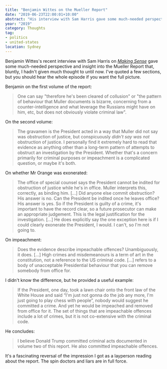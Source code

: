 ```yaml
---
title: "Benjamin Wittes on the Mueller Report"
date: "2019-06-23T22:00:01+10:00"
abstract: "His interview with Sam Harris gave some much-needed perspective and insight into the document I hadn't really given much thought to."
year: "2019"
category: Thoughts
tag:
- politics
- united-states
location: Sydney
---
```

Benjamin Wittes's recent interview with Sam Harris on *[Making Sense](https://samharris.org/podcasts/157-mueller-report-really-say/ "#157 - What Does the Mueller Report Really Say? A Conversation with Benjamin Wittes")* gave some much-needed perspective and insight into the Mueller Report that, bluntly, I hadn't given much thought to until now. I've quoted a few sections, but you should hear the whole episode if you want the full picture.

Benjamin on the first volume of the report:

> One can say "therefore he's been cleared of collusion" or "the pattern of behaviour that Muller documents is bizarre, concerning from a counter-intelligence and what leverage the Russians might have on him, etc, but does not obviously violate criminal law".

On the second volume:

> The gravamen is the President acted in a way that Muller did not say was obstruction of justice, but conspicuously *didn't say was not* obstruction of justice. I personally find it extremely hard to read that evidence as anything other than a long-term pattern of attempts to obstruct an investigation by the President. Whether that's a concern primarily for criminal purposes or impeachment is a complicated question, or maybe it's both. 

On whether Mr Orange was exonerated:

> The office of special counsel says the President cannot be indited for obstruction of justice while he's in office. Muller interprets this, correctly, as binding him. [...] Did anyone else commit obstruction? His answer is no. Can the President be indited once he leaves office? His answer is yes. So if the President is guilty of a crime, it's important to have the record clear, so a future prosecutor can make an appropriate judgement. This is the legal justification for the investigation. [...] He does explicitly say the one exception here is if I could clearly exonerate the President, I would. I can't, so I'm not going to.

On impeachment:

> Does the evidence describe impeachable offences? Unambiguously, it does. [...] High crimes and misdemeanours is a term of art in the constitution, not a reference to the US criminal code. [...] refers to a body of unacceptable Presidential behaviour that you can remove somebody from office for.

I didn't know the difference, but he provided a useful example:

> If the President, one day, took a lawn chair onto the front law of the White House and said “I'm just not gonna do the job any more, I'm just going to play chess with people”, nobody would suggest he committed a crime. And yet he would be impeached and removed from office for it. The set of things that are impeachable offences include a lot of crimes, but it is not co-extensive with the criminal code.

He concludes:

> I believe Donald Trump committed criminal acts documented in volume two of this report. He also committed impeachable offences.

It's a fascinating reversal of the impression I got as a layperson reading about the report. The spin doctors and liars are in full force.

